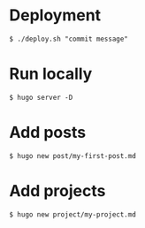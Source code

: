 # Deployment
```
$ ./deploy.sh "commit message"
```

# Run locally
```
$ hugo server -D
```

# Add posts
```
$ hugo new post/my-first-post.md
```

# Add projects
```
$ hugo new project/my-project.md
```